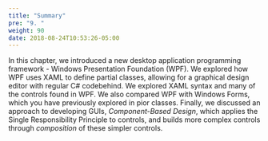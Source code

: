 ```yaml
---
title: "Summary"
pre: "9. "
weight: 90
date: 2018-08-24T10:53:26-05:00
---
```


In this chapter, we introduced a new desktop application programming framework - Windows Presentation Foundation (WPF).  We explored how WPF uses XAML to define partial classes, allowing for a graphical design editor with regular C# codebehind.  We explored XAML syntax and many of the controls found in WPF.  We also compared WPF with Windows Forms, which you have previously explored in pior classes.  Finally, we discussed an approach to developing GUIs, _Component-Based Design_, which applies the Single Responsibility Principle to controls, and builds more complex controls through _composition_ of these simpler controls.